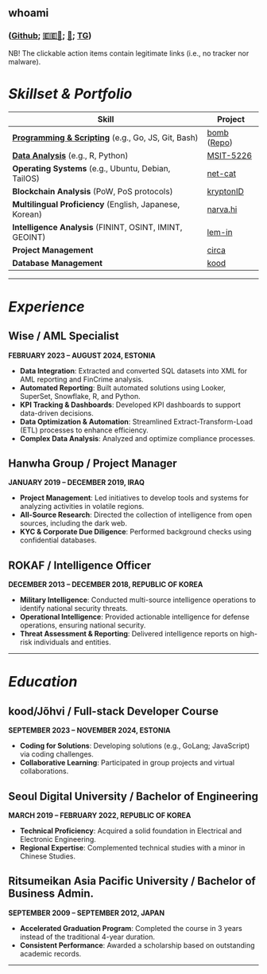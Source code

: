## whoami
### **([Github](https://github.com/bob-606/); [🇪🇪📲](tel:+37258802547); [📧](mailto:kood@jjl.ch); [TG](https://t.me/musubito))**
NB!  The clickable action items contain legitimate links (i.e., no tracker nor malware). 
# ***Skillset & Portfolio***

| **Skill**                      | **Project**                                                                                 |
|---------------------------------|-------------------------------------------------------------------------------------------------------|
| **[Programming & Scripting](https://github.com/bob-606)** (e.g., Go, JS, Git, Bash) | [bomb](https://bomb.jjl.ch/) ([Repo](https://github.com/bob-606/bomb))
| **[Data Analysis](https://github.com/bob-606)** (e.g., R, Python) | [MSIT-5226](https://github.com/bob-606/MSIT-5226) |
| **Operating Systems** (e.g., Ubuntu, Debian, TailOS)       | [net-cat](https://github.com/bob-606/net-cat)|
| **Blockchain Analysis** (PoW, PoS protocols)  | [kryptonID](https://github.com/deorlovnis/KryptonID/blob/main/kryptonID%20(1).pdf)|
| **Multilingual Proficiency** (English, Japanese, Korean) | [narva.hi](https://www.duolingo.com/profile/narva.hi) |
| **Intelligence Analysis** (FININT, OSINT, IMINT, GEOINT) | [lem-in](https://github.com/bob-606/lem-in)|
| **Project Management**      | [circa](https://circa.jjl.ch/)|
| **Database Management**        | [kood](https://kood.jjl.ch/)|

---

# ***Experience***
## Wise / AML Specialist
**FEBRUARY 2023 – AUGUST 2024, ESTONIA**
- **Data Integration**: Extracted and converted SQL datasets into XML for AML reporting and FinCrime analysis.
- **Automated Reporting**: Built automated solutions using Looker, SuperSet, Snowflake, R, and Python.
- **KPI Tracking & Dashboards**: Developed KPI dashboards to support data-driven decisions.
- **Data Optimization & Automation**: Streamlined Extract-Transform-Load (ETL) processes to enhance efficiency.
- **Complex Data Analysis**: Analyzed and optimize compliance processes.

## Hanwha Group / Project Manager
**JANUARY 2019 – DECEMBER 2019, IRAQ**
- **Project Management**: Led initiatives to develop tools and systems for analyzing activities in volatile regions.
- **All-Source Research**: Directed the collection of intelligence from open sources, including the dark web.
- **KYC & Corporate Due Diligence**: Performed background checks using confidential databases. 

## ROKAF / Intelligence Officer
**DECEMBER 2013 – DECEMBER 2018, REPUBLIC OF KOREA**
- **Military Intelligence**: Conducted multi-source intelligence operations to identify national security threats.
- **Operational Intelligence**: Provided actionable intelligence for defense operations, ensuring national security.
- **Threat Assessment & Reporting**: Delivered intelligence reports on high-risk individuals and entities.

---

# ***Education***
## kood/Jõhvi / Full-stack Developer Course
**SEPTEMBER 2023 – NOVEMBER 2024, ESTONIA**
- **Coding for Solutions**: Developing solutions (e.g., GoLang; JavaScript) via coding challenges.
- **Collaborative Learning**: Participated in group projects and virtual collaborations.

## Seoul Digital University / Bachelor of Engineering
**MARCH 2019 – FEBRUARY 2022, REPUBLIC OF KOREA**
- **Technical Proficiency**: Acquired a solid foundation in Electrical and Electronic Engineering.
- **Regional Expertise**: Complemented technical studies with a minor in Chinese Studies.

## Ritsumeikan Asia Pacific University / Bachelor of Business Admin.
**SEPTEMBER 2009 – SEPTEMBER 2012, JAPAN**
- **Accelerated Graduation Program**: Completed the course in 3 years instead of the traditional 4-year duration.
- **Consistent Performance**: Awarded a scholarship based on outstanding academic records.
---
